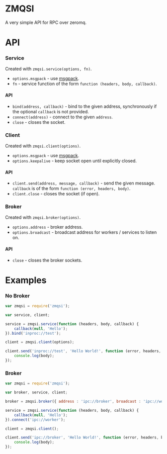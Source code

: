 # ZMQSI

A very simple API for RPC over zeromq.


# API

### Service

Created with `zmqsi.service(options, fn)`.

- `options.msgpack` - use [msgpack](http://msgpack.org/).
- `fn` - service function of the form `function (headers, body, callback)`.

#### API

- `bind(address, callback)` - bind to the given address, synchronously if the optional `callback` is not provided.
- `connect(address)` - connect to the given `address`.
- `close` - closes the socket.

### Client

Created with `zmqsi.client(options)`.

- `options.msgpack` - use [msgpack](http://msgpack.org/).
- `options.keepalive` - keep socket open until explicitly closed.

#### API

- `client.send(address, message, callback)` - send the given message. `callback` is of the form `function (error, headers, body)`.
- `client.close` - closes the socket (if open).

### Broker

Created with `zmqsi.broker(options)`.

- `options.address` - broker address.
- `options.broadcast` - broadcast address for workers / services to listen on.

#### API

- `close` - closes the broker sockets.


# Examples

### No Broker

```javascript
var zmqsi = require('zmqsi');

var service, client;

service = zmqsi.service(function (headers, body, callback) {
    callback(null, 'Hello');
}).bind('inproc://test');

client = zmqsi.client(options);

client.send('inproc://test', 'Hello World!', function (error, headers, body) {
    console.log(body);
});
```

### Broker

```javascript
var zmqsi = require('zmqsi');

var broker, service, client;

broker = zmqsi.broker({ address : 'ipc://broker', broadcast : 'ipc://worker'});

service = zmqsi.service(function (headers, body, callback) {
    callback(null, 'Hello');
}).connect('ipc://worker');

client = zmqsi.client();

client.send('ipc://broker', 'Hello World!', function (error, headers, body) {
    console.log(body);
});
```